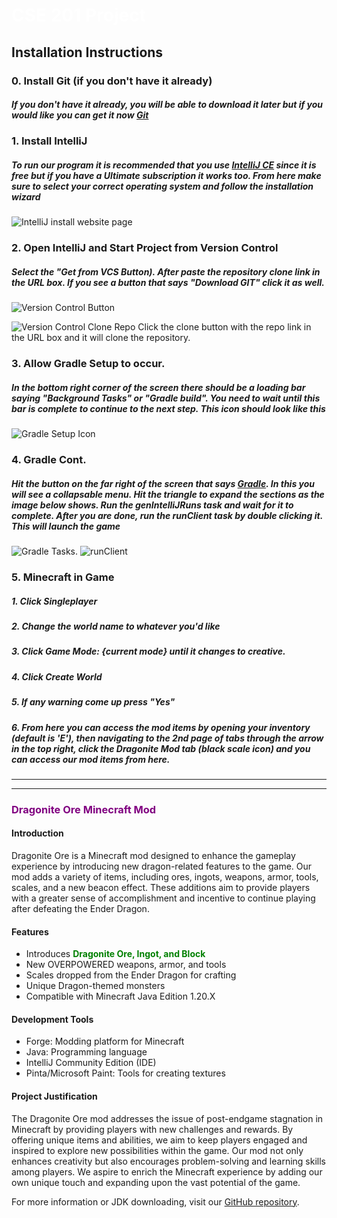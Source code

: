 ### <h1 style="color:white;">CSE 201 Project</h1>
## Installation Instructions
### 0. Install Git (if you don't have it already)
##### If you don't have it already, you will be able to download it later but if you would like you can get it now [Git](https://github.com/git-guides/install-git)
### 1. Install IntelliJ
##### To run our program it is recommended that you use [IntelliJ CE](https://www.jetbrains.com/idea/download/#section=windows) since it is free but if you have a Ultimate subscription it works too. From here make sure to select your correct operating system and follow the installation wizard
![IntelliJ install website page](https://i.imgur.com/Nt4m1Fn.png)

### 2. Open IntelliJ and Start Project from Version Control
##### Select the "Get from VCS Button). After paste the repository clone link in the URL box. If you see a button that says "Download GIT" click it as well.
![Version Control Button](https://i.imgur.com/i1GuCTu.png)

![Version Control Clone Repo](https://i.imgur.com/Q86WX4v.png)
Click the clone button with the repo link in the URL box and it will clone the repository.


### 3. Allow Gradle Setup to occur.
##### In the bottom right corner of the screen there should be a loading bar saying "Background Tasks" or "Gradle build". You need to wait until this bar is complete to continue to the next step. This icon should look like this
![Gradle Setup Icon](https://i.imgur.com/EqlNknV.png)

### 4. Gradle Cont.
##### Hit the button on the far right of the screen that says [Gradle](https://i.imgur.com/EqlNknV.png). In this you will see a collapsable menu.  Hit the triangle to expand the sections as the image below shows. Run the genIntelliJRuns task and wait for it to complete. After you are done, run the runClient  task by double clicking it. This will launch the game
![Gradle Tasks](https://i.imgur.com/OAQdVdR.png).
![runClient](https://i.imgur.com/82w941U.png)


### 5. Minecraft in Game
##### 1. Click Singleplayer
##### 2. Change the world name to whatever you'd like
##### 3. Click Game Mode: {current mode} until it changes to creative.
##### 4. Click Create World
##### 5. If any warning come up press "Yes"
##### 6. From here you can access the mod items by opening your inventory (default is 'E'), then navigating to the 2nd page of tabs through the arrow in the top right, click the Dragonite Mod tab (black scale icon) and you can access our mod items from here.

***

***

### <span style="color:purple;">Dragonite Ore Minecraft Mod</span>

#### Introduction
Dragonite Ore is a Minecraft mod designed to enhance the gameplay experience by introducing new dragon-related features to the game. Our mod adds a variety of items, including ores, ingots, weapons, armor, tools, scales, and a new beacon effect. These additions aim to provide players with a greater sense of accomplishment and incentive to continue playing after defeating the Ender Dragon.

#### Features
- Introduces <span style="color:green;"><b>Dragonite Ore, Ingot, and Block</b></span>
- New OVERPOWERED weapons, armor, and tools
- Scales dropped from the Ender Dragon for crafting
- Unique Dragon-themed monsters
- Compatible with Minecraft Java Edition 1.20.X

#### Development Tools
- Forge: Modding platform for Minecraft
- Java: Programming language
- IntelliJ Community Edition (IDE)
- Pinta/Microsoft Paint: Tools for creating textures

#### Project Justification
The Dragonite Ore mod addresses the issue of post-endgame stagnation in Minecraft by providing players with new challenges and rewards. By offering unique items and abilities, we aim to keep players engaged and inspired to explore new possibilities within the game. Our mod not only enhances creativity but also encourages problem-solving and learning skills among players. We aspire to enrich the Minecraft experience by adding our own unique touch and expanding upon the vast potential of the game.

For more information or JDK downloading, visit our <a href="https://github.com/XanderStigall03/DragoniteModCSE201">GitHub repository</a>. 
